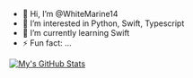 - 👋 Hi, I’m @WhiteMarine14
- 👀 I’m interested in Python, Swift, Typescript
- 🌱 I’m currently learning Swift 
- ⚡ Fun fact: ...


[![My's GitHub Stats](https://github-readme-stats-dun-two-33.vercel.app/api?username=WhiteMarine14&show_icons=true&theme=dark#gh-dark-mode-only&exclude_repo=blog-starter-kit,vite-react-vercel-demo&include_all_commits=true)](https://github.com/anuraghazra/github-readme-stats#gh-dark-mode-only)
<!---
WhiteMarine14/WhiteMarine14 is a ✨ special ✨ repository because its `README.md` (this file) appears on your GitHub profile.
You can click the Preview link to take a look at your changes.
--->
